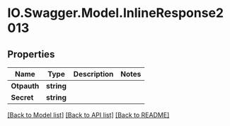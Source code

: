 # IO.Swagger.Model.InlineResponse2013
## Properties

Name | Type | Description | Notes
------------ | ------------- | ------------- | -------------
**Otpauth** | **string** |  | 
**Secret** | **string** |  | 

[[Back to Model list]](../README.md#documentation-for-models) [[Back to API list]](../README.md#documentation-for-api-endpoints) [[Back to README]](../README.md)

